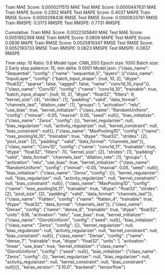 Train MAE Score: 0.0000211513 MAE
Test MAE Score: 0.0000447631 MAE
Train MAPE Score: 0.2302 MAPE
Test MAPE Score: 0.4037 MAPE
Train RMSE Score: 0.0000298436 RMSE
Test RMSE Score: 0.0000633761 RMSE
Train RMSPE: 0.5173 RMSPE
Test RMSPE: 0.7731 RMSPE

Cumulative:
Train MAE Score: 0.0022305840 MAE
Test MAE Score: 0.0051952368 MAE
Train MAPE Score: 0.0809 MAPE
Test MAPE Score: 0.0836 MAPE
Train RMSE Score: 0.0025819347 RMSE
Test RMSE Score: 0.0052193733 RMSE
Train RMSPE: 0.0823 RMSPE
Test RMSPE: 0.0837 RMSPE

Time step: 10
Ratio: 0.8
Model type: CNN_SSO
Epoch size: 1000
Batch size: 2
Early stop patience: 15, min delta: 0.0001
Model json: {"class_name": "Sequential", "config": {"name": "sequential_5", "layers": [{"class_name": "InputLayer", "config": {"batch_input_shape": [null, 10, 2], "dtype": "float32", "sparse": false, "ragged": false, "name": "conv1d_10_input"}}, {"class_name": "Conv1D", "config": {"name": "conv1d_10", "trainable": true, "batch_input_shape": [null, 10, 2], "dtype": "float32", "filters": 9, "kernel_size": [4], "strides": [1], "padding": "valid", "data_format": "channels_last", "dilation_rate": [1], "groups": 1, "activation": "relu", "use_bias": true, "kernel_initializer": {"class_name": "RandomUniform", "config": {"minval": -0.05, "maxval": 0.05, "seed": null}}, "bias_initializer": {"class_name": "Zeros", "config": {}}, "kernel_regularizer": null, "bias_regularizer": null, "activity_regularizer": null, "kernel_constraint": null, "bias_constraint": null}}, {"class_name": "MaxPooling1D", "config": {"name": "max_pooling1d_10", "trainable": true, "dtype": "float32", "strides": [2], "pool_size": [2], "padding": "valid", "data_format": "channels_last"}}, {"class_name": "Conv1D", "config": {"name": "conv1d_11", "trainable": true, "dtype": "float32", "filters": 70, "kernel_size": [2], "strides": [1], "padding": "valid", "data_format": "channels_last", "dilation_rate": [1], "groups": 1, "activation": "relu", "use_bias": true, "kernel_initializer": {"class_name": "RandomUniform", "config": {"minval": -0.05, "maxval": 0.05, "seed": null}}, "bias_initializer": {"class_name": "Zeros", "config": {}}, "kernel_regularizer": null, "bias_regularizer": null, "activity_regularizer": null, "kernel_constraint": null, "bias_constraint": null}}, {"class_name": "MaxPooling1D", "config": {"name": "max_pooling1d_11", "trainable": true, "dtype": "float32", "strides": [2], "pool_size": [2], "padding": "valid", "data_format": "channels_last"}}, {"class_name": "Flatten", "config": {"name": "flatten_4", "trainable": true, "dtype": "float32", "data_format": "channels_last"}}, {"class_name": "Dense", "config": {"name": "dense_6", "trainable": true, "dtype": "float32", "units": 636, "activation": "relu", "use_bias": true, "kernel_initializer": {"class_name": "GlorotUniform", "config": {"seed": null}}, "bias_initializer": {"class_name": "Zeros", "config": {}}, "kernel_regularizer": null, "bias_regularizer": null, "activity_regularizer": null, "kernel_constraint": null, "bias_constraint": null}}, {"class_name": "Dense", "config": {"name": "dense_7", "trainable": true, "dtype": "float32", "units": 1, "activation": "linear", "use_bias": true, "kernel_initializer": {"class_name": "GlorotUniform", "config": {"seed": null}}, "bias_initializer": {"class_name": "Zeros", "config": {}}, "kernel_regularizer": null, "bias_regularizer": null, "activity_regularizer": null, "kernel_constraint": null, "bias_constraint": null}}]}, "keras_version": "2.10.0", "backend": "tensorflow"}